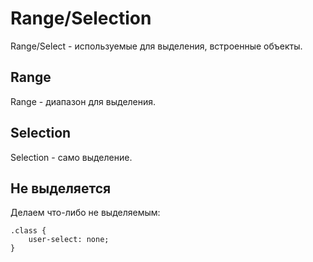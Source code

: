 # Range/Selection
Range/Select - используемые для выделения, встроенные объекты.

## Range
Range - диапазон для выделения.

## Selection
Selection - само выделение.

## Не выделяется
Делаем что-либо не выделяемым:

    .class {
        user-select: none;
    }
